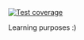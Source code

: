 <a href="https://codecov.io/github/efreitasn/go-datas">
	<img
    alt="Test coverage"
    src="https://img.shields.io/codecov/c/github/efreitasn/go-datas.svg"
  >
</a>

Learning purposes :)
